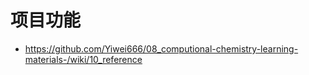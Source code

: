 # 项目功能

- https://github.com/Yiwei666/08_computional-chemistry-learning-materials-/wiki/10_reference
